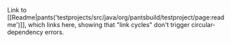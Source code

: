 Link to
[[Readme|pants('testprojects/src/java/org/pantsbuild/testproject/page:readme')]],
which links here, showing that "link cycles" don't trigger
circular-dependency errors.
